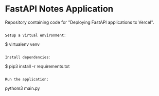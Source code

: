 # FastAPI Notes Application

Repository containing code for "Deploying FastAPI applications to Vercel".

```

Setup a virtual environment:

```
$ virtualenv venv
```

Install dependencies:

```
$ pip3 install -r requirements.txt
```

Run the application:

```
pythom3 main.py
```
